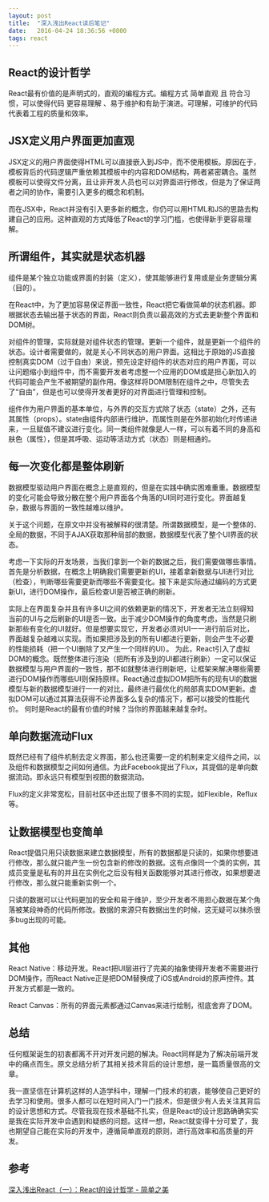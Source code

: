 ```yaml
---
layout: post
title:  "深入浅出React读后笔记"
date:   2016-04-24 18:36:56 +0800
tags: react
---
```

## React的设计哲学

React最有价值的是声明式的，直观的编程方式。编程方式 简单直观 且 符合习惯，可以使得代码 更容易理解 、易于维护和有助于演进。可理解，可维护的代码代表着工程的质量和效率。
 
## JSX定义用户界面更加直观

JSX定义的用户界面使得HTML可以直接嵌入到JS中，而不使用模板。原因在于，模板背后的代码逻辑严重依赖其模板中的内容和DOM结构，两者紧密耦合。虽然模板可以使得文件分离，且让非开发人员也可以对界面进行修改，但是为了保证两者之间的协作，需要引入更多的概念和机制。

而在JSX中，React并没有引入更多新的概念，你仍可以用HTML和JS的思路去构建自己的应用。这种直观的方式降低了React的学习门槛，也使得新手更容易理解。

## 所谓组件，其实就是状态机器
组件是某个独立功能或界面的封装（定义），使其能够进行复用或是业务逻辑分离（目的）。

在React中，为了更加容易保证界面一致性，React把它看做简单的状态机器。即根据状态去输出基于状态的界面，React则负责以最高效的方式去更新整个界面和DOM树。

对组件的管理，实际就是对组件状态的管理。更新一个组件，就是更新一个组件的状态。设计者需要做的，就是关心不同状态的用户界面。这相比于原始的JS直接控制真实DOM（过于自由）来说，预先设定好组件的状态对应的用户界面，可以让问题缩小到组件中，而不需要开发者考虑整一个应用的DOM或是担心新加入的代码可能会产生不被期望的副作用。像这样将DOM限制在组件之中，尽管失去了“自由”，但是也可以使得开发者更好的对界面进行管理和控制。

组件作为用户界面的基本单位，与外界的交互方式除了状态（state）之外，还有其属性（props）。state由组件内部进行维护，而属性则是在外部初始化时传递进来，一旦赋值不建议进行变化。同一类组件就像是人一样，可以有着不同的身高和肤色（属性），但是其呼吸、运动等活动方式（状态）则是相通的。
 
## 每一次变化都是整体刷新
数据模型驱动用户界面在概念上是直观的，但是在实践中确实困难重重。数据模型的变化可能会导致分散在整个用户界面各个角落的UI同时进行变化。界面越复杂，数据与界面的一致性越难以维护。

关于这个问题，在原文中并没有被解释的很清楚。所谓数据模型，是一个整体的、全局的数据，不同于AJAX获取那种局部的数据，数据模型代表了整个UI界面的状态。

考虑一下实际的开发场景，当我们拿到一个新的数据之后，我们需要做哪些事情。首先是分析数据，在概念上明确我们需要更新的UI，接着拿新数据与UI进行对比（检查），判断哪些需要更新而哪些不需要变化。接下来是实际通过编码的方式更新UI，进行DOM操作，最后检查UI是否被正确的刷新。

实际上在界面复杂并且有许多UI之间的依赖更新的情况下，开发者无法立刻得知当前的UI与之后刷新的UI是否一致。出于减少DOM操作的角度考虑，当然是只刷新那些有变化的UI就好。但是想要实现它，开发者必须对UI一一进行前后对比，界面越复杂越难以实现。而如果把涉及到的所有UI都进行更新，则会产生不必要的性能损耗（把一个UI删除了又产生一个同样的UI）。
为此，React引入了虚拟DOM的概念。既然整体进行渲染（把所有涉及到的UI都进行刷新）一定可以保证数据模型与用户界面的一致性，那不如就整体进行刷新吧，让框架来解决哪些需要进行DOM操作而哪些UI则保持原样。React通过虚拟DOM把所有的现有UI的数据模型与新的数据模型进行一一的对比，最终进行最优化的局部真实DOM更新。虚拟DOM可以通过其算法获得不论界面多么复杂的情况下，都可以接受的性能代价。
何时是React的最有价值的时候？当你的界面越来越复杂时。
 
## 单向数据流动Flux

既然已经有了组件机制去定义界面，那么也还需要一定的机制来定义组件之间，以及组件和数据模型之间如何通信。为此Facebook提出了Flux，其提倡的是单向数据流动。即永远只有模型到视图的数据流动。

Flux的定义非常宽松，目前社区中还出现了很多不同的实现，如Flexible，Reflux等。
 
## 让数据模型也变简单

React提倡只用只读数据来建立数据模型，所有的数据都是只读的，如果你想要进行修改，那么就只能产生一份包含新的修改的数据。这有点像同一个类的实例，其成员变量是私有的并且在实例化之后没有相关函数能够对其进行修改，如果想要进行修改，那么就只能重新实例一个。

只读的数据可以让代码更加的安全和易于维护，至少开发者不用担心数据在某个角落被某段神奇的代码所修改。数据的来源只有数据出生的时候，这无疑可以抹杀很多bug出现的可能。
 
## 其他

React Native：移动开发。React把UI层进行了完美的抽象使得开发者不需要进行DOM操作，而React Native正是把DOM替换成了iOS或Android的原声控件。其开发方式都是一致的。

React Canvas：所有的界面元素都通过Canvas来进行绘制，彻底舍弃了DOM。
 
## 总结

任何框架诞生的初衷都离不开对开发问题的解决。React同样是为了解决前端开发中的痛点而生。原文总结分析了其相关技术背后的设计思想，是一篇质量很高的文章。

我一直坚信在计算机这样的人造学科中，理解一门技术的初衷，能够使自己更好的去学习和使用。很多人都可以在短时间入门一门技术，但是很少有人去关注其背后的设计思想和方式。尽管我现在技术基础不扎实，但是React的设计思路确确实实是我在实际开发中会遇到和疑惑的问题。这样一想，React就变得十分可爱了，我也期望自己能在实际的开发中，遵循简单直观的原则，进行高效率和高质量的开发。

## 参考
[深入浅出React（一）：React的设计哲学 - 简单之美](http://www.infoq.com/cn/articles/react-art-of-simplity)